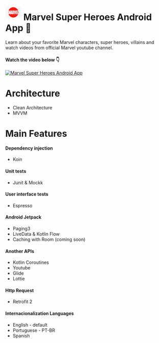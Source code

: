 # <img src="https://github.com/LucasCabralDevv/Marvel-App/blob/trunk/app/src/main/res/mipmap-xxhdpi/ic_launcher_foreground.png?raw=true" alt="Marvel App Icon" width="50" height="50"> Marvel Super Heroes Android App 📱
<p>
Learn about your favorite Marvel characters, super heroes, villains and watch videos from official Marvel youtube channel.
</p>

#### Watch the video below 👇
[![Marvel Super Heroes Android App](http://img.youtube.com/vi/KsHLYqGTyuQ/0.jpg)](https://www.youtube.com/watch?v=KsHLYqGTyuQ "Marvel Super Heroes App Video")

# Architecture
+ Clean Architecture
+ MVVM

# Main Features

#### Dependency injection
+ Koin

#### Unit tests
+ Junit & Mockk

#### User interface tests
+ Espresso

#### Android Jetpack
+ Paging3
+ LiveData & Kotlin Flow
+ Caching with Room (coming soon)

#### Another APIs
+ Kotlin Coroutines
+ Youtube
+ Glide
+ Lottie

#### Http Request
+ Retrofit 2

#### Internacionalization Languages
+ English - default
+ Portuguese - PT-BR
+ Spanish

